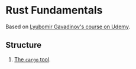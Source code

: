 # Rust Fundamentals

Based on [Lyubomir Gavadinov's course on Udemy](https://www.udemy.com/course/rust-fundamentals/).

## Structure

1. [The `cargo` tool](1.cargo/).
